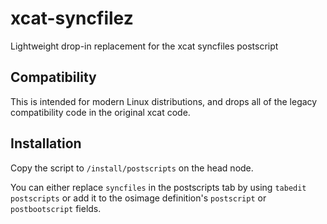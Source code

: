 # xcat-syncfilez
Lightweight drop-in replacement for the xcat syncfiles postscript

## Compatibility

This is intended for modern Linux distributions, and drops all of the legacy compatibility code in the original xcat code.

## Installation

Copy the script to `/install/postscripts` on the head node.

You can either replace `syncfiles` in the postscripts tab by using `tabedit postscripts` or add it to the osimage definition's `postscript` or `postbootscript` fields.

